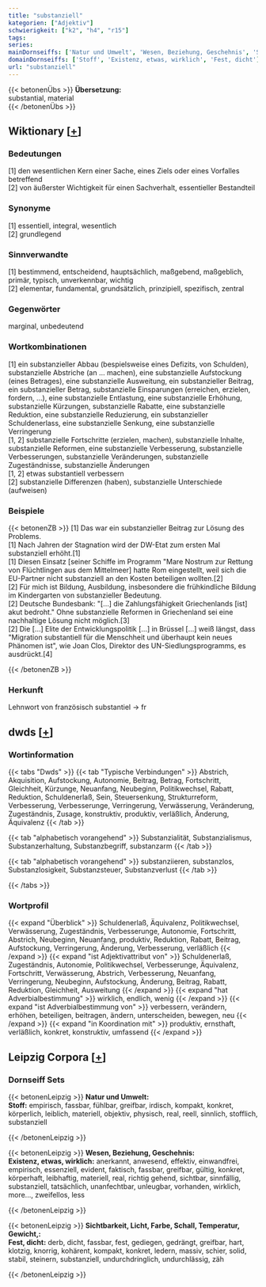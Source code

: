 ```yaml
---
title: "substanziell"
kategorien: ["Adjektiv"]
schwierigkeit: ["k2", "h4", "r15"]
tags:
series:
mainDornseiffs: ['Natur und Umwelt', 'Wesen, Beziehung, Geschehnis', 'Sichtbarkeit, Licht, Farbe, Schall, Temperatur, Gewicht,']
domainDornseiffs: ['Stoff', 'Existenz, etwas, wirklich', 'Fest, dicht']
url: "substanziell"
---
```


{{< betonenÜbs >}}
**Übersetzung:**  
substantial, material  
{{< /betonenÜbs >}}

## Wiktionary [[+](https://de.wiktionary.org/wiki/substanziell)]

### Bedeutungen
[1] den wesentlichen Kern einer Sache, eines Ziels oder eines Vorfalles betreffend  
[2] von äußerster Wichtigkeit für einen Sachverhalt, essentieller Bestandteil  

### Synonyme
[1] essentiell, integral, wesentlich  
[2] grundlegend  

### Sinnverwandte
[1] bestimmend, entscheidend, hauptsächlich, maßgebend, maßgeblich, primär, typisch, unverkennbar, wichtig  
[2] elementar, fundamental, grundsätzlich, prinzipiell, spezifisch, zentral  

### Gegenwörter
marginal, unbedeutend  

### Wortkombinationen
[1] ein substanzieller Abbau (bespielsweise eines Defizits, von Schulden), substanzielle Abstriche (an … machen), eine substanzielle Aufstockung (eines Betrages), eine substanzielle Ausweitung, ein substanzieller Beitrag, ein substanzieller Betrag, substanzielle Einsparungen (erreichen, erzielen, fordern, …), eine substanzielle Entlastung, eine substanzielle Erhöhung, substanzielle Kürzungen, substanzielle Rabatte, eine substanzielle Reduktion, eine substanzielle Reduzierung, ein substanzieller Schuldenerlass, eine substanzielle Senkung, eine substanzielle Verringerung  
[1, 2] substanzielle Fortschritte (erzielen, machen), substanzielle Inhalte, substanzielle Reformen, eine substanzielle Verbesserung, substanzielle Verbesserungen, substanzielle Veränderungen, substanzielle Zugeständnisse, substanzielle Änderungen  
[1, 2] etwas substantiell verbessern  
[2] substanzielle Differenzen (haben), substanzielle Unterschiede (aufweisen)  

### Beispiele
{{< betonenZB >}}
[1] Das war ein substanzieller Beitrag zur Lösung des Problems.  
[1] Nach Jahren der Stagnation wird der DW-Etat zum ersten Mal substanziell erhöht.[1]  
[1] Diesen Einsatz [seiner Schiffe im Programm "Mare Nostrum zur Rettung von Flüchtlingen aus dem Mittelmeer] hatte Rom eingestellt, weil sich die EU-Partner nicht substanziell an den Kosten beteiligen wollten.[2]  
[2] Für mich ist Bildung, Ausbildung, insbesondere die frühkindliche Bildung im Kindergarten von substanzieller Bedeutung.  
[2] Deutsche Bundesbank: "[…] die Zahlungsfähigkeit Griechenlands [ist] akut bedroht." Ohne substanzielle Reformen in Griechenland sei eine nachhaltige Lösung nicht möglich.[3]  
[2] Die […] Elite der Entwicklungspolitik […] in Brüssel […] weiß längst, dass "Migration substantiell für die Menschheit und überhaupt kein neues Phänomen ist", wie Joan Clos, Direktor des UN-Siedlungsprogramms, es ausdrückt.[4]  

{{< /betonenZB >}}
### Herkunft
Lehnwort von französisch substantiel → fr  



## dwds [[+](https://www.dwds.de/wb/substanziell)]

### Wortinformation
{{< tabs "Dwds" >}}
{{< tab "Typische Verbindungen" >}}
Abstrich, Akquisition, Aufstockung, Autonomie, Beitrag, Betrag, Fortschritt, Gleichheit, Kürzunge, Neuanfang, Neubeginn, Politikwechsel, Rabatt, Reduktion, Schuldenerlaß, Sein, Steuersenkung, Strukturreform, Verbesserung, Verbesserunge, Verringerung, Verwässerung, Veränderung, Zugeständnis, Zusage, konstruktiv, produktiv, verläßlich, Änderung, Äquivalenz
{{< /tab >}}

{{< tab "alphabetisch vorangehend" >}}
Substanzialität, Substanzialismus, Substanzerhaltung, Substanzbegriff, substanzarm
{{< /tab >}}

{{< tab "alphabetisch vorangehend" >}}
substanziieren, substanzlos, Substanzlosigkeit, Substanzsteuer, Substanzverlust
{{< /tab >}}

{{< /tabs >}}

### Wortprofil
{{< expand "Überblick" >}} Schuldenerlaß, Äquivalenz, Politikwechsel, Verwässerung, Zugeständnis, Verbesserunge, Autonomie, Fortschritt, Abstrich, Neubeginn, Neuanfang, produktiv, Reduktion, Rabatt, Beitrag, Aufstockung, Verringerung, Änderung, Verbesserung, verläßlich {{< /expand >}}
{{< expand "ist Adjektivattribut von" >}} Schuldenerlaß, Zugeständnis, Autonomie, Politikwechsel, Verbesserunge, Äquivalenz, Fortschritt, Verwässerung, Abstrich, Verbesserung, Neuanfang, Verringerung, Neubeginn, Aufstockung, Änderung, Beitrag, Rabatt, Reduktion, Gleichheit, Ausweitung {{< /expand >}}
{{< expand "hat Adverbialbestimmung" >}} wirklich, endlich, wenig {{< /expand >}}
{{< expand "ist Adverbialbestimmung von" >}} verbessern, verändern, erhöhen, beteiligen, beitragen, ändern, unterscheiden, bewegen, neu {{< /expand >}}
{{< expand "in Koordination mit" >}} produktiv, ernsthaft, verläßlich, konkret, konstruktiv, umfassend {{< /expand >}}

## Leipzig Corpora [[+](https://corpora.uni-leipzig.de/en/res?word=substanziell&corpusId=deu_newscrawl-public_2018)]

### Dornseiff Sets
{{< betonenLeipzig >}}
**Natur und Umwelt:**  
**Stoff:** empirisch, fassbar, fühlbar, greifbar, irdisch, kompakt, konkret, körperlich, leiblich, materiell, objektiv, physisch, real, reell, sinnlich, stofflich, substanziell  

{{< /betonenLeipzig >}}


{{< betonenLeipzig >}}
**Wesen, Beziehung, Geschehnis:**  
**Existenz, etwas, wirklich:** anerkannt, anwesend, effektiv, einwandfrei, empirisch, essenziell, evident, faktisch, fassbar, greifbar, gültig, konkret, körperhaft, leibhaftig, materiell, real, richtig gehend, sichtbar, sinnfällig, substanziell, tatsächlich, unanfechtbar, unleugbar, vorhanden, wirklich, more..., zweifellos, less  

{{< /betonenLeipzig >}}


{{< betonenLeipzig >}}
**Sichtbarkeit, Licht, Farbe, Schall, Temperatur, Gewicht,:**  
**Fest, dicht:** derb, dicht, fassbar, fest, gediegen, gedrängt, greifbar, hart, klotzig, knorrig, kohärent, kompakt, konkret, ledern, massiv, schier, solid, stabil, steinern, substanziell, undurchdringlich, undurchlässig, zäh  

{{< /betonenLeipzig >}}

